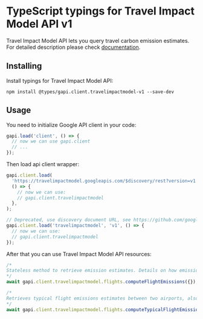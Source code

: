 # TypeScript typings for Travel Impact Model API v1

Travel Impact Model API lets you query travel carbon emission estimates.
For detailed description please check [documentation](https://developers.google.com/travel/impact-model).

## Installing

Install typings for Travel Impact Model API:

```
npm install @types/gapi.client.travelimpactmodel-v1 --save-dev
```

## Usage

You need to initialize Google API client in your code:

```typescript
gapi.load('client', () => {
  // now we can use gapi.client
  // ...
});
```

Then load api client wrapper:

```typescript
gapi.client.load(
  'https://travelimpactmodel.googleapis.com/$discovery/rest?version=v1',
  () => {
    // now we can use:
    // gapi.client.travelimpactmodel
  },
);
```

```typescript
// Deprecated, use discovery document URL, see https://github.com/google/google-api-javascript-client/blob/master/docs/reference.md#----gapiclientloadname----version----callback--
gapi.client.load('travelimpactmodel', 'v1', () => {
  // now we can use:
  // gapi.client.travelimpactmodel
});
```

After that you can use Travel Impact Model API resources: <!-- TODO: make this work for multiple namespaces -->

```typescript
/*
Stateless method to retrieve emission estimates. Details on how emission estimates are computed are in [GitHub](https://github.com/google/travel-impact-model) The response will contain all entries that match the input flight legs, in the same order. If there are no estimates available for a certain flight leg, the response will return the flight leg object with empty emission fields. The request will still be considered successful. Reasons for missing emission estimates include: * The flight is unknown to the server. * The input flight leg is missing one or more identifiers. * The flight date is in the past. * The aircraft type is not supported by the model. * Missing seat configuration. The request can contain up to 1000 flight legs. If the request has more than 1000 direct flights, if will fail with an INVALID_ARGUMENT error.
*/
await gapi.client.travelimpactmodel.flights.computeFlightEmissions({});

/*
Retrieves typical flight emissions estimates between two airports, also known as a market. If there are no estimates available for a certain market, the response will return the market object with empty emission fields. The request will still be considered successful. Details on how the typical emissions estimates are computed are on [GitHub](https://github.com/google/travel-impact-model/blob/main/projects/typical_flight_emissions.md). The request can contain up to 1000 markets. If the request has more than 1000 markets, it will fail with an INVALID_ARGUMENT error.
*/
await gapi.client.travelimpactmodel.flights.computeTypicalFlightEmissions({});
```
